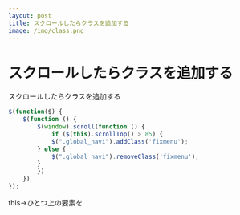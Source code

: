 ```yaml
---
layout: post
title: スクロールしたらクラスを追加する
image: /img/class.png
---
```


# スクロールしたらクラスを追加する   

スクロールしたらクラスを追加する   

```javascript
$(function($) {
	$(function () {
		$(window).scroll(function () {
			if ($(this).scrollTop() > 85) {
			$(".global_navi").addClass('fixmenu');
		} else {
			$(".global_navi").removeClass('fixmenu');
		}
		})
	})
});
```

this→ひとつ上の要素を   
